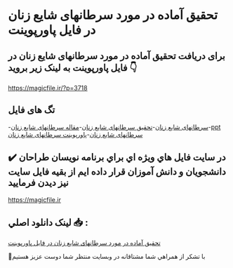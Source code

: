 # تحقیق آماده در مورد سرطانهای شایع زنان در فایل پاورپوینت

## برای دریافت تحقیق آماده در مورد سرطانهای شایع زنان در فایل پاورپوینت به لینک زیر بروید 👇

https://magicfile.ir/?p=3718

## تگ های فایل

-[سرطانهای شایع زنان](https://magicfile.ir/product/%d8%aa%d8%ad%d9%82%db%8c%d9%82-%d8%b3%d8%b1%d8%b7%d8%a7%d9%86%d9%87%d8%a7%db%8c-%d8%b4%d8%a7%db%8c%d8%b9-%d8%b2%d9%86%d8%a7%d9%86-%d8%af%d8%b1-%d9%be%d8%a7%d9%88%d8%b1%d9%be%d9%88%db%8c%d9%86%d8%aa/)-[تحقیق سرطانهای شایع زنان](https://magicfile.ir/product/%d8%aa%d8%ad%d9%82%db%8c%d9%82-%d8%b3%d8%b1%d8%b7%d8%a7%d9%86%d9%87%d8%a7%db%8c-%d8%b4%d8%a7%db%8c%d8%b9-%d8%b2%d9%86%d8%a7%d9%86-%d8%af%d8%b1-%d9%be%d8%a7%d9%88%d8%b1%d9%be%d9%88%db%8c%d9%86%d8%aa/)-[مقاله سرطانهای شایع زنان](https://magicfile.ir/product/%d8%aa%d8%ad%d9%82%db%8c%d9%82-%d8%b3%d8%b1%d8%b7%d8%a7%d9%86%d9%87%d8%a7%db%8c-%d8%b4%d8%a7%db%8c%d8%b9-%d8%b2%d9%86%d8%a7%d9%86-%d8%af%d8%b1-%d9%be%d8%a7%d9%88%d8%b1%d9%be%d9%88%db%8c%d9%86%d8%aa/)-[ppt سرطانهای شایع زنان](https://magicfile.ir/product/%d8%aa%d8%ad%d9%82%db%8c%d9%82-%d8%b3%d8%b1%d8%b7%d8%a7%d9%86%d9%87%d8%a7%db%8c-%d8%b4%d8%a7%db%8c%d8%b9-%d8%b2%d9%86%d8%a7%d9%86-%d8%af%d8%b1-%d9%be%d8%a7%d9%88%d8%b1%d9%be%d9%88%db%8c%d9%86%d8%aa/)-[پاورپوینت سرطانهای شایع زنان](https://magicfile.ir/product/%d8%aa%d8%ad%d9%82%db%8c%d9%82-%d8%b3%d8%b1%d8%b7%d8%a7%d9%86%d9%87%d8%a7%db%8c-%d8%b4%d8%a7%db%8c%d8%b9-%d8%b2%d9%86%d8%a7%d9%86-%d8%af%d8%b1-%d9%be%d8%a7%d9%88%d8%b1%d9%be%d9%88%db%8c%d9%86%d8%aa/)

## ✔️ در سايت فايل هاي ويژه اي براي برنامه نويسان طراحان دانشجويان و دانش آموزان قرار داده ايم از بقيه فايل سايت نيز ديدن فرماييد

https://magicfile.ir


## لينک دانلود اصلي 📥 :

[تحقیق آماده در مورد سرطانهای شایع زنان در فایل پاورپوینت](https://magicfile.ir/product/%d8%aa%d8%ad%d9%82%db%8c%d9%82-%d8%b3%d8%b1%d8%b7%d8%a7%d9%86%d9%87%d8%a7%db%8c-%d8%b4%d8%a7%db%8c%d8%b9-%d8%b2%d9%86%d8%a7%d9%86-%d8%af%d8%b1-%d9%be%d8%a7%d9%88%d8%b1%d9%be%d9%88%db%8c%d9%86%d8%aa/) 


🙏با تشکر از همراهي شما مشتاقانه در وبسایت منتظر شما دوست عزیز هستیم

